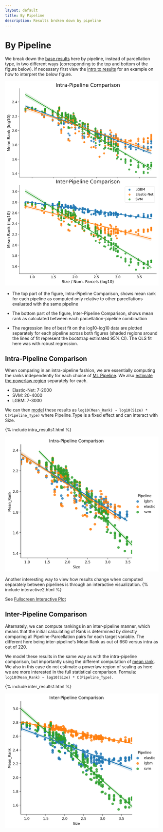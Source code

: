 ```yaml
---
layout: default
title: By Pipeline
description: Results broken down by pipeline
---
```


# By Pipeline

We break down the [base results](./base_results.md) here by pipeline, instead of parcellation type, in two different ways (corresponding to the top and bottom of the figure below).
If necessary first view the [intro to results](./results_intro.html) for an example on how to interpret the below figure.

![By Pipeline](https://raw.githubusercontent.com/sahahn/parc_scaling/master/analyze/Figures/Figure3.png)

- The top part of the figure, Intra-Pipeline Comparison, shows mean rank
  for each pipeline as computed only relative to other parcellations evaluated with the same pipeline

- The bottom part of the figure, Inter-Pipeline Comparison, shows mean rank as
  calculated between each parcellation-pipeline combination

- The regression line of best fit on the log10-log10 data are plotted separately
  for each pipeline across both figures (shaded regions around the lines of fit represent the bootstrap estimated 95% CI).
  The OLS fit here was with robust regression.

## Intra-Pipeline Comparison

When comparing in an intra-pipeline fashion, we are essentially computing the ranks independently for each choice of [ML Pipeline](./ml_pipelines.html). We also [estimate the powerlaw region](./estimate_powerlaw.html) separately for each. 

- Elastic-Net: 7-2000
- SVM: 20-4000
- LGBM: 7-3000

We can then [model](./intro_to_results#modelling-results) these results as `log10(Mean_Rank) ~ log10(Size) * C(Pipeline_Type)` where Pipeline_Type is a fixed effect and can interact with Size.

{% include intra_results1.html %}

![By Pipeline](https://raw.githubusercontent.com/sahahn/parc_scaling/master/analyze/Figures/intra_plot1.png)

Another interesting way to view how results change when computed separately between pipelines is through an interactive visualization. 
{% include interactive2.html %}

See [Fullscreen Interactive Plot](./interactive2.html)

## Inter-Pipeline Comparison

Alternately, we can compute rankings in an inter-pipeline manner, which means that the initial calculating of Rank is determined by directly comparing all Pipeline-Parcellation pairs for each target variable. The different here being inter-pipeline's Mean Rank as out of 660 versus intra as out of 220.

We model these results in the same way as with the intra-pipeline comparison, but importantly using the different computation of [mean rank](./intro_to_results#mean-rank). We also in this case do not estimate a powerlaw region of scaling as here we are more interested in the full statistical comparison. Formula: `log10(Mean_Rank) ~ log10(Size) * C(Pipeline_Type)`. 

{% include inter_results1.html %}

![By Pipeline](https://raw.githubusercontent.com/sahahn/parc_scaling/master/analyze/Figures/inter_plot1.png)